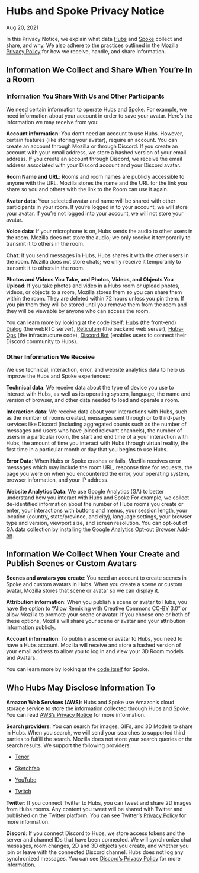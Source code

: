 
# Hubs and Spoke Privacy Notice

Aug 20, 2021

In this Privacy Notice, we explain what data [Hubs](https://hubs.mozilla.com) and [Spoke](https://hubs.mozilla.com/spoke) collect and share, and why. We also adhere to the practices outlined in the Mozilla [Privacy Policy](https://www.mozilla.org/en-US/privacy/) for how we receive, handle, and share information.

## Information We Collect and Share When You’re In a Room

### Information You Share With Us and Other Participants

We need certain information to operate Hubs and Spoke. For example, we need information about your account in order to save your avatar. Here’s the information we may receive from you:

**Account information**: You don’t need an account to use Hubs. However, certain features (like storing your avatar), require an account. You can create an account through Mozilla or through Discord. If you create an account with your email address, we store a hashed version of your email address. If you create an account through Discord, we receive the email address associated with your Discord account and your Discord avatar.

**Room Name and URL**: Rooms and room names are publicly accessible to anyone with the URL. Mozilla stores the name and the URL for the link you share so you and others with the link to the Room can use it again.

**Avatar data**: Your selected avatar and name will be shared with other participants in your room. If you’re logged in to your account, we will store your avatar. If you’re not logged into your account, we will not store your avatar.

**Voice data**: If your microphone is on, Hubs sends the audio to other users in the room. Mozilla does not store the audio; we only receive it temporarily to transmit it to others in the room.

**Chat**: If you send messages in Hubs, Hubs shares it with the other users in the room. Mozilla does not store chats; we only receive it temporarily to transmit it to others in the room.

**Photos and Videos You Take, and Photos, Videos, and Objects You Upload**: If you take photos and video in a Hubs room or upload photos, videos, or objects to a room, Mozilla stores them so you can share them within the room. They are deleted within 72 hours unless you pin them. If you pin them they will be stored until you remove them from the room and they will be viewable by anyone who can access the room.

You can learn more by looking at the code itself: [Hubs](https://github.com/mozilla/hubs) (the front-end) [Dialog](https://github.com/mozilla/dialog/) (the webRTC server), [Reticulum](https://github.com/mozilla/reticulum) (the backend web server), [Hubs-Ops](https://github.com/mozilla/hubs-ops) (the infrastructure code), [Discord Bot](https://github.com/MozillaReality/hubs-discord-bot) (enables users to connect their Discord community to Hubs).

### Other Information We Receive

We use technical, interaction, error, and website analytics data to help us improve the Hubs and Spoke experiences:

**Technical data**: We receive data about the type of device you use to interact with Hubs, as well as its operating system, language, the name and version of browser, and other data needed to load and operate a room.

**Interaction data**: We receive data about your interactions with Hubs, such as the number of rooms created, messages sent through or to third-party services like Discord (including aggregated counts such as the number of messages and users who have joined relevant channels), the number of users in a particular room, the start and end time of a your interaction with Hubs, the amount of time you interact with Hubs through virtual reality, the first time in a particular month or day that you begins to use Hubs.

  
  

**Error Data**: When Hubs or Spoke crashes or fails, Mozilla receives error messages which may include the room URL, response time for requests, the page you were on when you encountered the error, your operating system, browser information, and your IP address.

**Website Analytics Data**: We use Google Analytics (GA) to better understand how you interact with Hubs and Spoke For example, we collect de-identified information about the number of Hubs rooms you create or enter, your interactions with buttons and menus, your session length, your location (country, state/province, and city), language settings, your browser type and version, viewport size, and screen resolution. You can opt-out of GA data collection by installing the [Google Analytics Opt-out Browser Add-on](https://tools.google.com/dlpage/gaoptout).

## Information We Collect When Your Create and Publish Scenes or Custom Avatars

**Scenes and avatars you create**: You need an account to create scenes in Spoke and custom avatars in Hubs. When you create a scene or custom avatar, Mozilla stores that scene or avatar so we can display it.

**Attribution information**: When you publish a scene or avatar to Hubs, you have the option to “Allow Remixing with Creative Commons [CC-BY 3.0](https://creativecommons.org/licenses/by/3.0/)” or allow Mozilla to promote your scene or avatar. If you choose one or both of these options, Mozilla will share your scene or avatar and your attribution information publicly.

**Account information**: To publish a scene or avatar to Hubs, you need to have a Hubs account. Mozilla will receive and store a hashed version of your email address to allow you to log in and view your 3D Room models and Avatars.

You can learn more by looking at the [code itself](https://github.com/mozilla/spoke) for Spoke.

## Who Hubs May Disclose Information To

**Amazon Web Services (AWS)**: Hubs and Spoke use Amazon’s cloud storage service to store the information collected through Hubs and Spoke. You can read [AWS’s Privacy Notice](https://aws.amazon.com/privacy/) for more information.

**Search providers**: You can search for images, GIFs, and 3D Models to share in Hubs. When you search, we will send your searches to supported third parties to fulfill the search. Mozilla does not store your search queries or the search results. We support the following providers:

-   [Tenor](https://tenor.com/legal-privacy)
    
-   [Sketchfab](https://sketchfab.com/privacy)
    
-   [YouTube](https://policies.google.com/privacy)
    
-   [Twitch](https://www.twitch.tv/p/legal/privacy-policy/)
    

**Twitter**: If you connect Twitter to Hubs, you can tweet and share 2D images from Hubs rooms. Any content you tweet will be shared with Twitter and published on the Twitter platform. You can see Twitter’s [Privacy Policy](https://twitter.com/en/privacy) for more information.

**Discord**: If you connect Discord to Hubs, we store access tokens and the server and channel IDs that have been connected. We will synchronize chat messages, room changes, 2D and 3D objects you create, and whether you join or leave with the connected Discord channel. Hubs does not log any synchronized messages. You can see [Discord’s Privacy Policy](https://discordapp.com/privacy) for more information.
